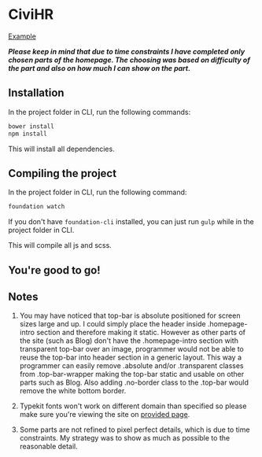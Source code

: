 # CiviHR

[Example](http://emilcieslar.github.io/civihr/)

***Please keep in mind that due to time constraints I have completed only chosen parts of the homepage. The choosing was based on difficulty of the part and also on how much I can show on the part.***

## Installation

In the project folder in CLI, run the following commands:

```bash
bower install
npm install
```

This will install all dependencies.

## Compiling the project

In the project folder in CLI, run the following command:
```bash
foundation watch
```

If you don't have `foundation-cli` installed, you can just run `gulp` while in the project folder in CLI.


This will compile all js and scss.

## You're good to go!


## Notes

1. You may have noticed that top-bar is absolute positioned for screen sizes large and up. I could simply place the header inside .homepage-intro section and therefore making it static. However as other parts of the site (such as Blog) don't have the .homepage-intro section with transparent top-bar over an image, programmer would not be able to reuse the top-bar into header section in a generic layout. This way a programmer can easily remove .absolute and/or .transparent classes from .top-bar-wrapper making the top-bar static and usable on other parts such as Blog. Also adding .no-border class to the .top-bar would remove the white bottom border.

2. Typekit fonts won't work on different domain than specified so please make sure you're viewing the site on [provided page](http://emilcieslar.github.io/civihr).

3. Some parts are not refined to pixel perfect details, which is due to time constraints. My strategy was to show as much as possible to the reasonable detail.
